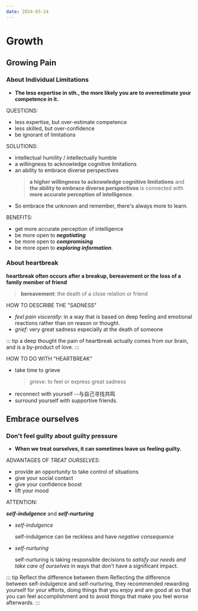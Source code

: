 ```yaml
---
date: 2024-03-24
---
```


# Growth

## Growing Pain

### About Individual Limitations

- **The less expertise in sth., the more likely you are to overestimate your competence in it.**

QUESTIONS:

- less expertise, but over-estimate competence
- less skilled, but over-confidence
- be ignorant of limitations

SOLUTIONS:

- intellectual humility / intellectually humble
- a willingness to acknowledge cognitive limitations
- an ability to embrace diverse perspectives
  > **a higher willingness to acknowledge cognitive limitations** and **the ability to embrace diverse perspectives** is connected with **more accurate perception of intelligence**.
- So embrace the unknown and remember, there's always more to learn.

BENEFITS:

- get more accurate perception of intelligence
- be more open to **_negotiating_**
- be more open to **_compromising_**
- be more open to **_exploring information_**.

### About heartbreak

**heartbreak often occurs after a breakup, bereavement or the loss of a family member of friend**

> **bereavement**: the death of a close relation or friend

HOW TO DESCRIBE THE "SADNESS"

- *feel pain viscerally*: in a way that is based on deep feeling and emotional reactions rather than on reason or thought.
- *grief*: very great sadness especially at the death of someone

::: tip a deep thought
the pain of heartbreak actually comes from our brain, and is a by-product of love.
:::

HOW TO DO WITH "HEARTBREAK"

- take time to grieve
  > *grieve*: to feel or express great sadness
- reconnect with yourself --与自己寻找共鸣
- surround yourself with supportive friends.

## Embrace ourselves

### Don't feel guilty about guilty pressure

- **When we treat ourselves, it can sometimes leave us feeling guilty.**

ADVANTAGES OF _TREAT OURSELVES_:

- provide an opportunity to take control of situations
- give your social contact
- give your confidence boost
- lift your mood

ATTENTION:

**_self-indulgence_** and **_self-nurturing_**

- _self-indulgence_

  self-indulgence can be reckless and have _negative consequence_

- _self-nurturing_

  self-nurturing is taking responsible decisions to _satisfy our needs and take care of ourselves_ in ways that don't have a significant impact.

::: tip Reflect the difference between them
Reflecting the difference between self-indulgence and self-nurturing, they recommended rewarding yourself for your efforts, doing things that you enjoy and are good at so that you can feel accomplishment and to avoid things that make you feel worse afterwards.
:::
